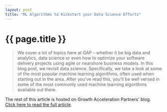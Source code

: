 ```yaml
---
layout: post
title: "ML Algorithms to Kickstart your Data Science Efforts"
---
```


{{ page.title }}
================
> We cover a lot of topics here at GAP – whether it be big data and analytics, data science or even how to optimize your software delivery projects using agile or nearshore business models. In this blog post, we revisit data science. Specifically, we take a look at some of the most popular machine learning algorithms, often used when starting out in the area. After you’ve read this, you’ll be well versed in some of the most commonly used machine learning algorithms available out there.

The rest of this article is hosted on Growth Acceleration Partners' blog. <a href="https://www.growthaccelerationpartners.com/blog/6-machine-learning-algorithms-kickstart-data-science-efforts/">Click here to read the full article</a>.
